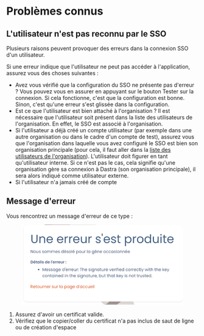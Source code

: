 # Problèmes connus

## L'utilisateur n'est pas reconnu par le SSO

Plusieurs raisons peuvent provoquer des erreurs dans la connexion SSO d'un utilisateur.&#x20;

Si une erreur indique que l'utilisateur ne peut pas accéder à l'application, assurez vous des choses suivantes :&#x20;

* Avez vous vérifié que la configuration du SSO ne présente pas d'erreur ? Vous pouvez vous en assurer en appuyant sur le bouton Tester sur la connexion. Si cela fonctionne, c'est que la configuration est bonne. Sinon, c'est qu'une erreur s'est glissée dans la configuration.&#x20;
* Est ce que l'utilisateur est bien attaché à l'organisation ? Il est nécessaire que l'utilisateur soit présent dans la liste des utilisateurs de l'organisation. En effet, le SSO est associé à l'organisation.&#x20;
* Si l'utilisateur a déjà créé un compte utilisateur (par exemple dans une autre organisation ou dans le cadre d'un compte de test), assurez vous que l'organisation dans laquelle vous avez configuré le SSO est bien son organisation principale (pour cela, il faut aller dans la [liste des utilisateurs de l'organisation](https://app.dastra.eu/general-settings/users)). L'utilisateur doit figurer en tant qu'utilisateur interne. Si ce n'est pas le cas, cela signifie qu'une organisation gère sa connexion à Dastra (son organisation principale), il sera alors indiqué comme utilisateur externe.&#x20;
* Si l'utilisateur n'a jamais créé de compte&#x20;

## Message d'erreur

Vous rencontrez un message d'erreur de ce type  :

<figure><img src="../../../.gitbook/assets/image.png" alt=""><figcaption></figcaption></figure>

1. Assurez d'avoir un certificat valide.
2. Vérifiez que le copier/coller du certificat n'a pas inclus de saut de ligne ou de création d'espace

